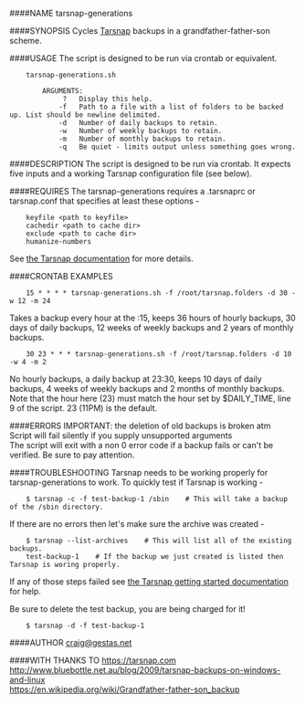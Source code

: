 ####NAME
tarsnap-generations  

####SYNOPSIS
Cycles [Tarsnap](https://tarsnap.com/ "Tarsnap") backups in a grandfather-father-son scheme.

####USAGE
The script is designed to be run via crontab or equivalent.
```gherkin
    tarsnap-generations.sh

        ARGUMENTS:
             ?   Display this help.    
            -f   Path to a file with a list of folders to be backed up. List should be newline delimited.  
            -d   Number of daily backups to retain.
            -w   Number of weekly backups to retain.
            -m   Number of monthly backups to retain.
            -q   Be quiet - limits output unless something goes wrong.
```

####DESCRIPTION
The script is designed to be run via crontab. It expects five inputs and a working Tarsnap configuration file (see below).


####REQUIRES
The tarsnap-generations requires a .tarsnaprc or tarsnap.conf that specifies at least these options -  
```gherkin
    keyfile <path to keyfile>  
    cachedir <path to cache dir>  
    exclude <path to cache dir>  
    humanize-numbers
```
See [the Tarsnap documentation](http://www.tarsnap.com/man-tarsnap.conf.5.html "tarsnap.conf") for more details.

####CRONTAB EXAMPLES 	
```gherkin
    15 * * * * tarsnap-generations.sh -f /root/tarsnap.folders -d 30 -w 12 -m 24
```
Takes a backup every hour at the :15, keeps 36 hours of hourly backups, 30 days of daily backups, 12 weeks of weekly backups and 2 years of monthly backups.
```gherkin
    30 23 * * * tarsnap-generations.sh -f /root/tarsnap.folders -d 10 -w 4 -m 2
```
No hourly backups, a daily backup at 23:30, keeps 10 days of daily backups, 4 weeks of weekly backups and 2 months of monthly backups. Note that the hour here (23) must match the hour set by $DAILY_TIME, line 9 of the script. 23 (11PM) is the default.

####ERRORS
IMPORTANT: the deletion of old backups is broken atm  
Script will fail silently if you supply unsupported arguments  
The script will exit with a non 0 error code if a backup fails or can't be verified. Be sure to pay attention. 

####TROUBLESHOOTING
Tarsnap needs to be working properly for tarsnap-generations to work. To quickly test if Tarsnap is working -  
```gherkin
    $ tarsnap -c -f test-backup-1 /sbin    # This will take a backup of the /sbin directory.
```    
If there are no errors then let's make sure the archive was created -  
```gherkin
    $ tarsnap --list-archives    # This will list all of the existing backups. 
    test-backup-1    # If the backup we just created is listed then Tarsnap is woring properly.
```
If any of those steps failed see [the Tarsnap getting started documentation](https://www.tarsnap.com/gettingstarted.html "Getting started with Tarsnap") for help.

Be sure to delete the test backup, you are being charged for it!
```gherkin
    $ tarsnap -d -f test-backup-1
```

####AUTHOR
craig@gestas.net

####WITH THANKS TO
https://tarsnap.com  
http://www.bluebottle.net.au/blog/2009/tarsnap-backups-on-windows-and-linux  
https://en.wikipedia.org/wiki/Grandfather-father-son_backup
